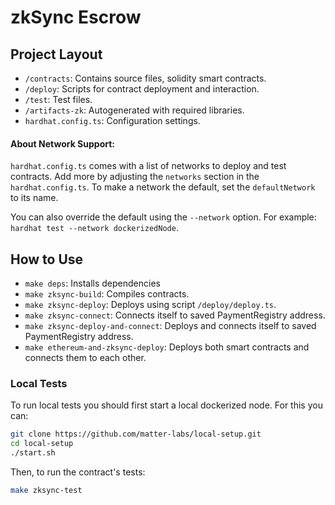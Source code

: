 # zkSync Escrow

## Project Layout

- `/contracts`: Contains source files, solidity smart contracts.
- `/deploy`: Scripts for contract deployment and interaction.
- `/test`: Test files.
- `/artifacts-zk`: Autogenerated with required libraries.
- `hardhat.config.ts`: Configuration settings.

#### About Network Support:

`hardhat.config.ts` comes with a list of networks to deploy and test contracts. Add more by adjusting the `networks` section in the `hardhat.config.ts`. To make a network the default, set the `defaultNetwork` to its name.

You can also override the default using the `--network` option. For example:
`hardhat test --network dockerizedNode`.

## How to Use

- `make deps`: Installs dependencies
- `make zksync-build`: Compiles contracts.
- `make zksync-deploy`: Deploys using script `/deploy/deploy.ts`.
- `make zksync-connect`: Connects itself to saved PaymentRegistry address.
- `make zksync-deploy-and-connect`: Deploys and connects itself to saved PaymentRegistry address.
- `make ethereum-and-zksync-deploy`: Deploys both smart contracts and connects them to each other.

### Local Tests

To run local tests you should first start a local dockerized node. For this you can:
```bash
git clone https://github.com/matter-labs/local-setup.git
cd local-setup
./start.sh
```

Then, to run the contract's tests:
```bash
make zksync-test
```
